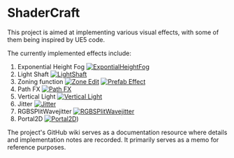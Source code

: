 # ShaderCraft
This project is aimed at implementing various visual effects, with some of them being inspired by UE5 code. 

The currently implemented effects include:

1. Exponential Height Fog [![ExpontialHeightFog]()](https://cdn.jsdelivr.net/gh/Magic0Conch/gallery/blogs/pictures/ExpontialHeightFog2.gif)
2. Light Shaft  [![LightShaft]()](https://onedrive.live.com/embed?cid=41A7953B88DE463A&resid=41A7953B88DE463A%2110604&authkey=AMtWKLLRTeVRxgU)
3. Zoning function [![Zone Edit]()](https://onedrive.live.com/embed?cid=41A7953B88DE463A&resid=41a7953b88de463a%2110607&authkey=AG2-t6XzX_7Vrao) [![Prefab Effect]()](https://onedrive.live.com/embed?cid=41A7953B88DE463A&resid=41a7953b88de463a%2110605&authkey=APtkTx2q-uInV2o)
4. Path FX [![Path FX]()](https://onedrive.live.com/embed?cid=41A7953B88DE463A&resid=41a7953b88de463a%2111742&authkey=AKZDguL_qLvQv-Q)
5. Vertical Light [![Vertical Light]()](https://onedrive.live.com/embed?cid=41A7953B88DE463A&resid=41A7953B88DE463A%2111743&authkey=AOiF5ljETnnQTQM)
6. Jitter [![Jitter]()](https://onedrive.live.com/embed?resid=41a7953b88de463a%2111929&authkey=!AFQWlCJ-ADeNg6M)
7. RGBSPlitWavejitter [![RGBSPlitWavejitter]()](https://onedrive.live.com/embed?resid=41a7953b88de463a%2111931&authkey=!AFQWlCJ-ADeNg6M)
8. Portal2D [![Portal2D]()](https://1drv.ms/i/s!AjpG3og7ladB3R8qGMtYN8N015Sj?e=aSbxZd))

The project's GitHub wiki serves as a documentation resource where details and implementation notes are recorded. It primarily serves as a memo for reference purposes.
